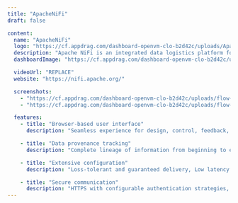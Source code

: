 ```yaml
---
title: "ApacheNiFi"
draft: false

content:
  name: "ApacheNiFi"
  logo: "https://cf.appdrag.com/dashboard-openvm-clo-b2d42c/uploads/ApacheNiFi-ttJL.png"
  description: "Apache NiFi is an integrated data logistics platform for automating the movement of data between disparate systems. It provides real-time control that makes it easy to manage the movement of data between any source and any destination. It is data source agnostic, supporting disparate and distributed sources of differing formats, schemas, protocols, speeds, and sizes such as machines, geo-location devices, click streams, files, social feeds, log files and videos, and more."
  dashboardImage: "https://cf.appdrag.com/dashboard-openvm-clo-b2d42c/uploads/flow-th-PjBS.png"

  videoUrl: "REPLACE"
  website: "https://nifi.apache.org/"

  screenshots:
    - "https://cf.appdrag.com/dashboard-openvm-clo-b2d42c/uploads/flow-th-PjBS.png"
    - "https://cf.appdrag.com/dashboard-openvm-clo-b2d42c/uploads/flow-qiov.png"

  features:
    - title: "Browser-based user interface"
      description: "Seamless experience for design, control, feedback, and monitoring"

    - title: "Data provenance tracking"
      description: "Complete lineage of information from beginning to end"

    - title: "Extensive configuration"
      description: "Loss-tolerant and guaranteed delivery, Low latency and high throughput, Dynamic prioritization and Runtime modification of flow configuration"

    - title: "Secure communication"
      description: "HTTPS with configurable authentication strategies, Multi-tenant authorization, and policy management and Standard protocols for encrypted communication including TLS and SSH"
---
```

